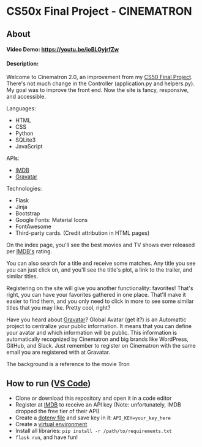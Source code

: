 # CS50x Final Project - CINEMATRON

## About

#### Video Demo: <https://youtu.be/ioBLOyjrfZw>
#### Description:
Welcome to Cinematron 2.0, an improvement from my [CS50 Final Project](https://youtu.be/dw-6M4zBNpw).
There's not much change in the Controller (application.py and helpers.py). My goal was to improve the front end. Now the site is fancy, responsive, and accessible.

Languages:
- HTML
- CSS
- Python
- SQLite3
- JavaScript

APIs:
- [IMDB](https://imdb-api.com/api)
- [Gravatar](https://en.gravatar.com/site/implement)

Technologies:
- Flask
- Jinja
- Bootstrap
- Google Fonts: Material Icons
- FontAwesome
- Third-party cards. (Credit attribution in HTML pages)

On the index page, you'll see the best movies and TV shows ever released per [IMDB's](https://www.imdb.com/) rating.

You can also search for a title and receive some matches. Any title you see you can just click on, and you'll see the title's plot, a link to the trailer, and similar titles.

Registering on the site will give you another functionality: favorites! That's right, you can have your favorites gathered in one place. That'll make it easier to find them, and you only need to click in more to see some similar titles that you may like. Pretty cool, right?

Have you heard about [Gravatar](https://en.gravatar.com/)? Global Avatar (get it?) is an Automattic project to centralize your public information. It means that you can define your avatar and which information will be public. This information is automatically recognized by Cinematron and big brands like WordPress, GitHub, and Slack. Just remember to register on Cinematron with the same email you are registered with at Gravatar.

The background is a reference to the movie Tron

## How to run ([VS Code](https://code.visualstudio.com/))

- Clone or download this repository and open it in a code editor
- Register at [IMDB](https://imdb-api.com/api) to receive an API key (Note: unfortunately, IMDB dropped the free tier of their API)
- Create a [dotenv file](https://pypi.org/project/python-dotenv/) and save key in it: ```API_KEY=your_key_here```
- Create a [virtual environment](https://code.visualstudio.com/docs/python/tutorial-flask)
- Install all libraries: ```pip install -r /path/to/requirements.txt```
- ```flask run```, and have fun!
